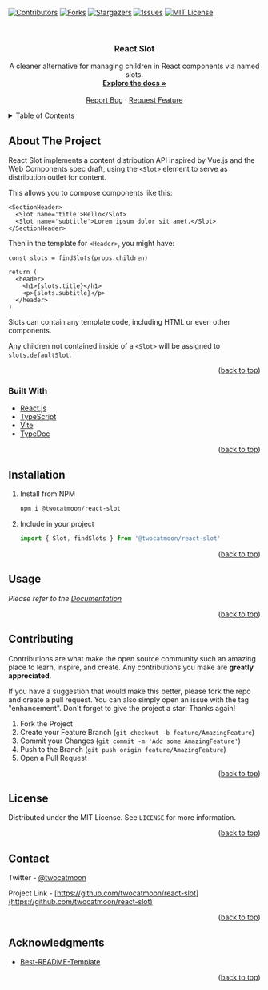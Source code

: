 <div id="top"></div>

[![Contributors][contributors-shield]][contributors-url]
[![Forks][forks-shield]][forks-url]
[![Stargazers][stars-shield]][stars-url]
[![Issues][issues-shield]][issues-url]
[![MIT License][license-shield]][license-url]



<!-- PROJECT LOGO -->
<br />
<div align="center">
  <!-- <a href="https://github.com/twocatmoon/react-slot">
    <img src="images/logo.png" alt="Logo" width="80" height="80">
  </a> -->

  <h3 align="center">React Slot</h3>

  <p align="center">
    A cleaner alternative for managing children in React components via named slots.
    <br />
    <a href="https://twocatmoon.github.io/react-slot"><strong>Explore the docs »</strong></a>
    <br />
    <br />
    <a href="https://github.com/twocatmoon/react-slot/issues">Report Bug</a>
    ·
    <a href="https://github.com/twocatmoon/react-slot/issues">Request Feature</a>
  </p>
</div>



<!-- TABLE OF CONTENTS -->
<details>
  <summary>Table of Contents</summary>
  <ol>
    <li>
      <a href="#about-the-project">About The Project</a>
      <ul>
        <li><a href="#built-with">Built With</a></li>
      </ul>
    </li>
    <li><a href="#installation">Installation</a></li>
    <li><a href="#usage">Usage</a></li>
    <li><a href="#contributing">Contributing</a></li>
    <li><a href="#license">License</a></li>
    <li><a href="#contact">Contact</a></li>
    <li><a href="#acknowledgments">Acknowledgments</a></li>
  </ol>
</details>



<!-- ABOUT THE PROJECT -->
## About The Project

React Slot implements a content distribution API inspired by Vue.js and the Web Components spec draft, using the `<Slot>` element to serve as distribution outlet for content.

This allows you to compose components like this:
```tsx
<SectionHeader>
  <Slot name='title'>Hello</Slot>
  <Slot name='subtitle'>Lorem ipsum dolor sit amet.</Slot>
</SectionHeader>
```

Then in the template for `<Header>`, you might have:
```tsx
const slots = findSlots(props.children)

return (
  <header>
    <h1>{slots.title}</h1>
    <p>{slots.subtitle}</p>
  </header>
)
```

Slots can contain any template code, including HTML or even other components.

Any children not contained inside of a `<Slot>` will be assigned to `slots.defaultSlot`.

<p align="right">(<a href="#top">back to top</a>)</p>



### Built With

* [React.js](https://reactjs.org/)
* [TypeScript](https://www.typescriptlang.org/)
* [Vite](https://vitejs.dev/)
* [TypeDoc](https://typedoc.org/)

<p align="right">(<a href="#top">back to top</a>)</p>



<!-- INSTALLATION -->
## Installation

1. Install from NPM
   ```sh
   npm i @twocatmoon/react-slot
   ```
2. Include in your project
   ```ts
   import { Slot, findSlots } from '@twocatmoon/react-slot'
   ```

<p align="right">(<a href="#top">back to top</a>)</p>



<!-- USAGE EXAMPLES -->
## Usage

_Please refer to the [Documentation](https://twocatmoon.github.io/react-slot)_

<p align="right">(<a href="#top">back to top</a>)</p>



<!-- CONTRIBUTING -->
## Contributing

Contributions are what make the open source community such an amazing place to learn, inspire, and create. Any contributions you make are **greatly appreciated**.

If you have a suggestion that would make this better, please fork the repo and create a pull request. You can also simply open an issue with the tag "enhancement".
Don't forget to give the project a star! Thanks again!

1. Fork the Project
2. Create your Feature Branch (`git checkout -b feature/AmazingFeature`)
3. Commit your Changes (`git commit -m 'Add some AmazingFeature'`)
4. Push to the Branch (`git push origin feature/AmazingFeature`)
5. Open a Pull Request

<p align="right">(<a href="#top">back to top</a>)</p>



<!-- LICENSE -->
## License

Distributed under the MIT License. See `LICENSE` for more information.

<p align="right">(<a href="#top">back to top</a>)</p>



<!-- CONTACT -->
## Contact

Twitter - [@twocatmoon](https://twitter.com/twocatmoon)

Project Link - [https://github.com/twocatmoon/react-slot](https://github.com/twocatmoon/react-slot)

<p align="right">(<a href="#top">back to top</a>)</p>



<!-- ACKNOWLEDGMENTS -->
## Acknowledgments

* [Best-README-Template](https://github.com/othneildrew/Best-README-Template)

<p align="right">(<a href="#top">back to top</a>)</p>



<!-- MARKDOWN LINKS & IMAGES -->
<!-- https://www.markdownguide.org/basic-syntax/#reference-style-links -->
[contributors-shield]: https://img.shields.io/github/contributors/twocatmoon/react-slot.svg?style=for-the-badge
[contributors-url]: https://github.com/twocatmoon/react-slot/graphs/contributors
[forks-shield]: https://img.shields.io/github/forks/twocatmoon/react-slot.svg?style=for-the-badge
[forks-url]: https://github.com/twocatmoon/react-slot/network/members
[stars-shield]: https://img.shields.io/github/stars/twocatmoon/react-slot.svg?style=for-the-badge
[stars-url]: https://github.com/twocatmoon/react-slot/stargazers
[issues-shield]: https://img.shields.io/github/issues/twocatmoon/react-slot.svg?style=for-the-badge
[issues-url]: https://github.com/twocatmoon/react-slot/issues
[license-shield]: https://img.shields.io/github/license/twocatmoon/react-slot.svg?style=for-the-badge
[license-url]: https://github.com/twocatmoon/react-slot/blob/master/LICENSE